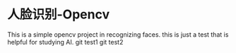 # 人脸识别-Opencv
This is a simple opencv project in recognizing faces.
this is just a test that is helpful for studying AI.
git test1
git test2